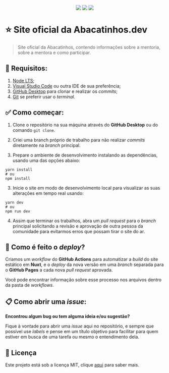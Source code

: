 <p align="center">
    <img src="https://img.shields.io/badge/vue-js-%234FC08D.svg?&style=for-the-badge&logo=vue-js&logoColor=white">
    <img src="https://img.shields.io/badge/nuxt-js-%2300C58E.svg?&style=for-the-badge&logo=nuxt-js&logoColor=white">
    <img src="https://img.shields.io/github/license/Abacatinhos/site-oficial?style=for-the-badge">
</p>

# ⭐ Site oficial da Abacatinhos.dev

> Site oficial da Abacatinhos, contendo informações sobre a mentoria, sobre a mentora e como participar.

## 🔎 Requisitos:

1. [Node LTS](https://nodejs.org/en/);
2. [Visual Studio Code](https://code.visualstudio.com/) ou outra IDE de sua preferência;
3. [GitHub Desktop](https://desktop.github.com/) para clonar e realizar os _commits_;
4. [Git](https://git-scm.com/) se preferir usar o _terminal_.

## ✅ Como começar:

1. Clone o repositório na sua máquina através do **GitHub Desktop** ou do comando `git clone`.

2. Criei uma branch próprio de trabalho para não realizar _commits_ diretamente na _branch_ principal.

3. Prepare o ambiente de desenvolvimento instalando as dependências, usando uma das opções abaixo:

```console
yarn install
# ou
npm install
```

3. Inicie o site em modo de desenvolvimento local para visualizar as suas alterações em tempo real usando:

```console
yarn dev
# ou
npm run dev
```

4. Assim que terminar os trabalhos, abra um _pull request_ para o _branch_ principal solicitando a revisão e aprovação de outra pessoa da comunidade para evitarmos erros que possam tirar o site do ar.

## 🚀 Como é feito o _deploy_?

Criamos um _workflow_ do **GitHub Actions** para automatizar a _build_ do site estático em **Nuxt**, e o _deploy_ da nova versão em uma _branch_ separada para o **GitHub Pages** a cada nova _pull request_ aprovada.

Você pode encontrar informação sobre esse processo nos arquivos dentro da pasta de _workflows_.

## 📋 Como abrir uma _issue_:

**Encontrou algum bug ou tem alguma ideia e/ou sugestão?**

Fique à vontade para abrir uma _issue_ aqui no repositório, e sempre que possível use _labels_ e pense em um título objetivo para facilitar para quem estiver em busca de uma tarefa ou mesmo o entendimento dela.

## 📜 Licença

Este projeto está sob a licença MIT, clique [aqui](LICENSE.md) para saber mais.
